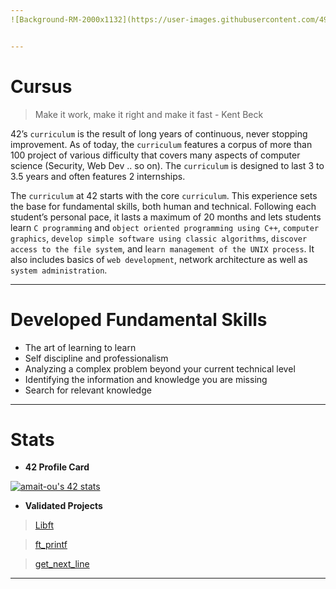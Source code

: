 ```yaml
---
![Background-RM-2000x1132](https://user-images.githubusercontent.com/49293816/201915996-5ea91e6b-16b3-4ee3-a957-812393b74896.jpg)


---
```

# Cursus

> Make it work, make it right and make it fast - Kent Beck

42’s `curriculum` is the result of long years of continuous, never stopping improvement.
As of today, the `curriculum` features a corpus of more than 100 project of various difficulty that covers many aspects of computer science (Security, Web Dev .. so on). The `curriculum` is designed to last 3 to 3.5 years and often features 2 internships.

The `curriculum` at 42 starts with the core `curriculum`. This experience sets the base for fundamental skills, both human and technical. Following each student’s personal pace, it lasts a maximum of 20 months and lets students learn `C programming` and `object oriented programming using C++`, `computer graphics`, `develop simple software using classic algorithms`, `discover access to the file system`, and l`earn management of the UNIX process`. It also includes basics of `web development`, network architecture as well as `system administration`.

---

# Developed Fundamental Skills

- The art of learning to learn
- Self discipline and professionalism
- Analyzing a complex problem beyond your current technical level
- Identifying the information and knowledge you are missing
- Search for relevant knowledge

---

# Stats

* **42 Profile Card**

[![amait-ou's 42 stats](https://badge.mediaplus.ma/darkblue/amait-ou)](https://github.com/oakoudad/badge42)

* **Validated Projects**

> [Libft](https://github.com/amaitou/Libft)

> [ft_printf](https://github.com/amaitou/ft_printf)

> [get_next_line](https://github.com/amaitou/get_next_line)

---